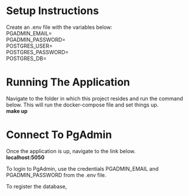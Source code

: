 # Setup Instructions
Create an .env file with the variables below: \
PGADMIN_EMAIL= \
PGADMIN_PASSWORD= \
POSTGRES_USER= \
POSTGRES_PASSWORD= \
POSTGRES_DB=

# Running The Application
Navigate to the folder in which this project resides and run the command below. This will run the docker-compose file and set things up. \
**make up**

# Connect To PgAdmin
Once the application is up, navigate to the link below. \
**localhost:5050** 

To login to PgAdmin, use the credentials PGADMIN_EMAIL and PGADMIN_PASSWORD from the .env file.

To register the database,